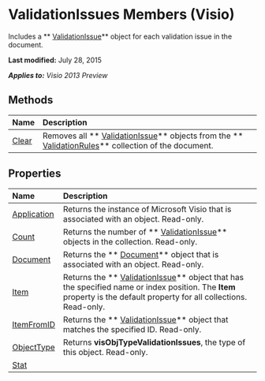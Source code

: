 
# ValidationIssues Members (Visio)
Includes a  ** [ValidationIssue](b1e93738-48da-cf68-24ad-dd03f79ad152.md)** object for each validation issue in the document.

 **Last modified:** July 28, 2015

 _**Applies to:** Visio 2013 Preview_

## Methods



|**Name**|**Description**|
|:-----|:-----|
| [Clear](e3792e98-a47e-2ce2-e1ff-995ccbf645eb.md)|Removes all  ** [ValidationIssue](b1e93738-48da-cf68-24ad-dd03f79ad152.md)** objects from the ** [ValidationRules](e7a1a5c6-02a7-2dc2-7a73-cc84821e077e.md)** collection of the document.|

## Properties



|**Name**|**Description**|
|:-----|:-----|
| [Application](e6fe21e3-ccc3-a70d-f0f9-c1c74bf52fd1.md)|Returns the instance of Microsoft Visio that is associated with an object. Read-only.|
| [Count](7077d75d-640c-32ee-fdf3-1be37407ab94.md)|Returns the number of  ** [ValidationIssue](b1e93738-48da-cf68-24ad-dd03f79ad152.md)** objects in the collection. Read-only.|
| [Document](5a8ccb23-a7b0-ede6-ef83-6a7d42f9bfad.md)|Returns the  ** [Document](21640062-13a2-a2b2-7c61-7e707671207c.md)** object that is associated with an object. Read-only.|
| [Item](b8fb6413-4da7-f600-e730-f1e1b21e34fe.md)|Returns the  ** [ValidationIssue](b1e93738-48da-cf68-24ad-dd03f79ad152.md)** object that has the specified name or index position. The **Item** property is the default property for all collections. Read-only.|
| [ItemFromID](be505c3c-d75e-1e84-0e8d-4a31c86c8dc3.md)|Returns the  ** [ValidationIssue](b1e93738-48da-cf68-24ad-dd03f79ad152.md)** object that matches the specified ID. Read-only.|
| [ObjectType](0f8c9574-a336-ac4d-99de-781e64b3da78.md)|Returns  **visObjTypeValidationIssues**, the type of this object. Read-only.|
| [Stat](http://msdn.microsoft.com/library/bf0731f1-fd5e-d2e3-489c-17efeab04291%28Office.15%29.aspx)||

